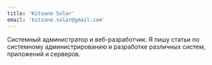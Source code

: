 ```yaml
---
title: 'Kitsune Solar'
email: 'kitsune.solar@gmail.com'
---
```


Системный администратор и веб-разработчик. Я пишу статьи по системному администрированию и разработке различных систем, приложений и серверов.
